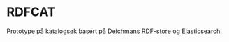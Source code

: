 # RDFCAT
Prototype på katalogsøk basert på [Deichmans RDF-store](http://data.deichman.no) og Elasticsearch.